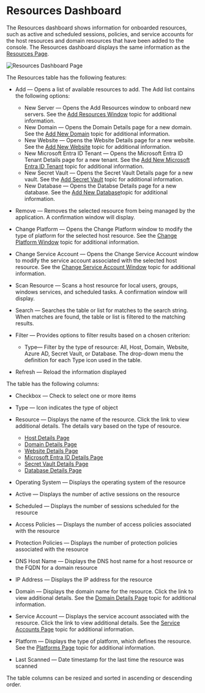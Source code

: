 # Resources Dashboard

The Resources dashboard shows information for onboarded resources, such as active and scheduled
sessions, policies, and service accounts for the host resources and domain resources that have been
added to the console. The Resources dashboard displays the same information as the
[Resources Page](/docs/privilegesecure/4.1/accessmanagement/admin/policy/page/resources.md).

![Resources Dashboard Page](/img/product_docs/privilegesecure/4.1/accessmanagement/admin/dashboard/resources.webp)

The Resources table has the following features:

- Add — Opens a list of available resources to add. The Add list contains the following options:

    - New Server — Opens the Add Resources window to onboard new servers. See the
      [Add Resources Window](/docs/privilegesecure/4.1/accessmanagement/admin/policy/window/resources/addresourcesonboard.md)
      topic for additional information.
    - New Domain — Opens the Domain Details page for a new domain. See the
      [Add New Domain](/docs/privilegesecure/4.1/accessmanagement/admin/policy/add/domain.md)
      topic for additional information.
    - New Website — Opens the Website Details page for a new website. See the
      [Add New Website](/docs/privilegesecure/4.1/accessmanagement/admin/policy/add/website.md)
      topic for additional information.
    - New Microsoft Entra ID Tenant — Opens the Microsoft Entra ID Tenant Details page for a new
      tenant. See the
      [Add New Microsoft Entra ID Tenant](/docs/privilegesecure/4.1/accessmanagement/admin/policy/add/entraidtenant.md)
      topic for additional information.
    - New Secret Vault — Opens the Secret Vault Details page for a new vault. See the
      [Add Secret Vault](/docs/privilegesecure/4.1/accessmanagement/admin/policy/add/secretvault.md)
      topic for additional information.
    - New Database — Opens the Databse Details page for a new database. See the
      [Add New Database](/docs/privilegesecure/4.1/accessmanagement/admin/policy/add/database.md)topic
      for additional information.

- Remove — Removes the selected resource from being managed by the application. A confirmation
  window will display.
- Change Platform — Opens the Change Platform window to modify the type of platform for the selected
  host resource. See the
  [Change Platform Window](/docs/privilegesecure/4.1/accessmanagement/admin/policy/window/resources/changeplatform.md)
  topic for additional information.
- Change Service Account — Opens the Change Service Account window to modify the service account
  associated with the selected host resource. See the
  [Change Service Account Window](/docs/privilegesecure/4.1/accessmanagement/admin/policy/window/resources/changeserviceaccount.md)
  topic for additional information.
- Scan Resource — Scans a host resource for local users, groups, windows services, and scheduled
  tasks. A confirmation window will display.
- Search — Searches the table or list for matches to the search string. When matches are found, the
  table or list is filtered to the matching results.
- Filter — Provides options to filter results based on a chosen criterion:

    - Type— Filter by the type of resource: All, Host, Domain, Website, Azure AD, Secret Vault, or
      Database. The drop-down menu the definition for each Type icon used in the table.

- Refresh — Reload the information displayed

The table has the following columns:

- Checkbox — Check to select one or more items
- Type — Icon indicates the type of object
- Resource — Displays the name of the resource. Click the link to view additional details. The
  details vary based on the type of resource.

    - [Host Details Page](/docs/privilegesecure/4.1/accessmanagement/admin/policy/page/details/host.md)
    - [Domain Details Page](/docs/privilegesecure/4.1/accessmanagement/admin/policy/page/details/domain.md)
    - [Website Details Page](/docs/privilegesecure/4.1/accessmanagement/admin/policy/page/details/website.md)
    - [Microsoft Entra ID Details Page](/docs/privilegesecure/4.1/accessmanagement/admin/policy/page/details/entraid.md)
    - [Secret Vault Details Page](/docs/privilegesecure/4.1/accessmanagement/admin/policy/page/details/secretvault.md)
    - [Database Details Page](/docs/privilegesecure/4.1/accessmanagement/admin/policy/page/details/databases.md)

- Operating System — Displays the operating system of the resource
- Active — Displays the number of active sessions on the resource
- Scheduled — Displays the number of sessions scheduled for the resource
- Access Policies — Displays the number of access policies associated with the resource
- Protection Policies — Displays the number of protection policies associated with the resource
- DNS Host Name — Displays the DNS host name for a host resource or the FQDN for a domain resource
- IP Address — Displays the IP address for the resource
- Domain — Displays the domain name for the resource. Click the link to view additional details. See
  the
  [Domain Details Page](/docs/privilegesecure/4.1/accessmanagement/admin/policy/page/details/domain.md)
  topic for additional information.
- Service Account — Displays the service account associated with the resource. Click the link to
  view additional details. See the
  [Service Accounts Page](/docs/privilegesecure/4.1/accessmanagement/admin/configuration/page/serviceaccounts.md)
  topic for additional information.
- Platform — Displays the type of platform, which defines the resource. See the
  [Platforms Page](/docs/privilegesecure/4.1/accessmanagement/admin/policy/page/platforms/overview.md)
  topic for additional information.
- Last Scanned — Date timestamp for the last time the resource was scanned

The table columns can be resized and sorted in ascending or descending order.
